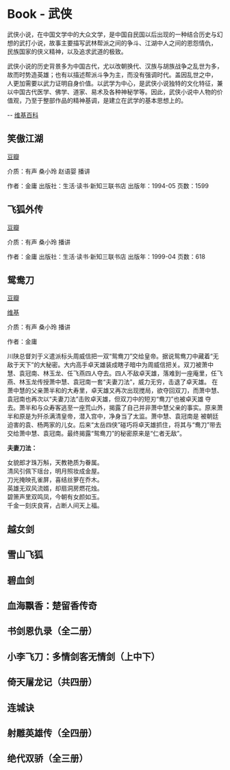 # Book - 武侠

武侠小说，在中国文学中的大众文学，是中国自民国以后出现的一种结合历史与幻想的武打小说，故事主要描写武林帮派之间的争斗、江湖中人之间的恩怨情仇，
民族国家的侠义精神，以及追求武道的极致。

武侠小说的历史背景多为中国古代，尤以改朝换代、汉族与胡族战争之乱世为多，故而时势造英雄；也有以描述帮派斗争为主，而没有强调时代。盖因乱世之中，
人更加需要以武力证明自身价值。以武学为中心，是武侠小说独特的文化特征，兼以中国古代医学、佛学、道家、易术及各种神秘学等。因此，武侠小说中人物的价值观，乃至于整部作品的精神基调，是建立在武学的基本思想上的。

-- [维基百科](http://zh.wikipedia.org/wiki/%E6%AD%A6%E4%BF%A0%E5%B0%8F%E8%AA%AA)<sup><i class="fa fa-external-link fa-fw"></i></sup>

## 笑傲江湖

[豆瓣](http://book.douban.com/subject/1002299/)<sup><i class="fa fa-external-link fa-fw"></i></sup>

介质：有声 桑小玲 赵语婴 播讲

作者：金庸
出版社：生活·读书·新知三联书店
出版年：1994-05
页数：1599

## 飞狐外传

[豆瓣](http://book.douban.com/subject/1052380/)<sup><i class="fa fa-external-link fa-fw"></i></sup>

介质：有声 桑小玲 播讲

作者：金庸
出版社：生活·读书·新知三联书店
出版年：1999-04
页数：618

## 鸳鸯刀

[豆瓣](http://book.douban.com/subject/1052380/)<sup><i class="fa fa-external-link fa-fw"></i></sup>

[维基](http://zh.wikipedia.org/wiki/%E9%B8%B3%E9%B8%AF%E5%88%80)<sup><i class="fa fa-external-link fa-fw"></i></sup>

介质：有声 桑小玲 播讲

作者：金庸

川陕总督刘于义遣派标头周威信把一双“鸳鸯刀”交给皇帝。据说鸳鸯刀中藏着“无敌于天下”的大秘密。大内高手卓天雄装成瞎子暗中为周威信把关。双刀被萧中
慧、袁冠南、林玉龙、任飞燕四人夺去。四人不敌卓天雄，落难到一座庵里，任飞燕、林玉龙传授萧中慧、袁冠南一套“夫妻刀法”，威力无穷，击退了卓天雄。
在萧中慧的父亲萧半和的大寿里，卓天雄又再次出现搅局，欲夺回双刀，而萧中慧、袁冠南也再次以“夫妻刀法”击败卓天雄，但双刀中的短刃“鸯刀”也被卓天雄
夺去。萧半和与众寿客逃至一座荒山外，揭露了自己并非萧中慧父亲的事实。原来萧半和原是为歼杀满清皇帝，潜入宫中，净身当了太监。萧中慧、袁冠南是
被朝廷迫害的袁、杨两家的儿女。后来“太岳四侠”碰巧将卓天雄抓住，将其与“鸯刀”带去交给萧中慧、袁冠南。最终揭露“鸳鸯刀”的秘密原来是“仁者无敌”。

**夫妻刀法：**

女貌郎才珠万斛，天教艳质为眷属。<br/>
清风引佩下瑶台，明月照妆成金屋。<br/>
刀光掩映孔雀屏，喜结丝萝在乔木。<br/>
英雄无双风流婿，却扇洞房燃花烛。<br/>
碧箫声里双鸣凤，今朝有女颜如玉。<br/>
千金一刻庆良宵，占断人间天上福。<br/>


## 越女剑
## 雪山飞狐
## 碧血剑
## 血海飘香：楚留香传奇
## 书剑恩仇录（全二册）
## 小李飞刀：多情剑客无情剑（上中下）
## 倚天屠龙记（共四册）
## 连城诀
## 射雕英雄传（全四册）
## 绝代双骄（全三册）

